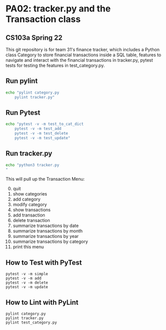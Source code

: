 # PA02: tracker.py and the Transaction class
## CS103a Spring 22

This git repository is for team 31's finance tracker, which includes a Python class Category to store financial transactions inside a SQL table, features to navigate and interact with the financial transactions in tracker.py, pytest tests for testing the features in test_category.py.

## Run pylint
```bash
echo "pylint category.py
    pylint tracker.py"
````

## Run Pytest
```bash
echo "pytest -v -m test_to_cat_dict
    pytest -v -m test_add
    pytest -v -m test_delete
    pytest -v -m test_update"
```

## Run tracker.py 
```bash
echo "python3 tracker.py
"
```

This will pull up the Transaction Menu: <br>

0. quit
1. show categories
2. add category
3. modify category
4. show transactions
5. add transaction
6. delete transaction
7. summarize transactions by date
8. summarize transactions by month
9. summarize transactions by year
10. summarize transactions by category
11. print this menu


## How to Test with PyTest
```
pytest -v -m simple
pytest -v -m add
pytest -v -m delete
pytest -v -m update
```

## How to Lint with PyLint
```
pylint category.py
pylint tracker.py
pylint test_category.py
```

